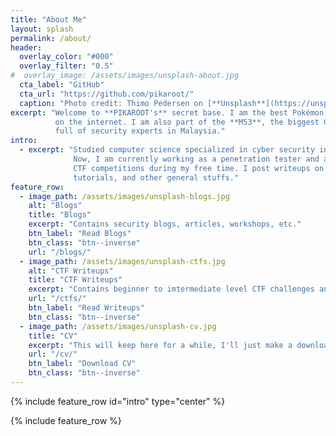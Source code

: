 ```yaml
---
title: "About Me"
layout: splash
permalink: /about/
header:
  overlay_color: "#000"
  overlay_filter: "0.5"
#  overlay_image: /assets/images/unsplash-about.jpg
  cta_label: "GitHub"
  cta_url: "https://github.com/pikaroot/"
  caption: "Photo credit: Thimo Pedersen on [**Unsplash**](https://unsplash.com)"
excerpt: "Welcome to **PIKAROOT's** secret base. I am the best Pokémon you can find 
          on the internet. I am also part of the **M53**, the biggest CTF community 
          full of security experts in Malaysia."
intro:
  - excerpt: "Studied computer science specialized in cyber security in the past history.
              Now, I am currently working as a penetration tester and actively participating
              CTF competitions during my free time. I post writeups on CTF challenges, blogs,
              tutorials, and other general stuffs."
feature_row:
  - image_path: /assets/images/unsplash-blogs.jpg
    alt: "Blogs"
    title: "Blogs"
    excerpt: "Contains security blogs, articles, workshops, etc."
    btn_label: "Read Blogs"
    btn_class: "btn--inverse"
    url: "/blogs/"
  - image_path: /assets/images/unsplash-ctfs.jpg
    alt: "CTF Writeups"
    title: "CTF Writeups"
    excerpt: "Contains beginner to imtermediate level CTF challenges and solutions."
    url: "/ctfs/"
    btn_label: "Read Writeups"
    btn_class: "btn--inverse"
  - image_path: /assets/images/unsplash-cv.jpg
    title: "CV"
    excerpt: "This will keep here for a while, I'll just make a download button temporarily."
    url: "/cv/"
    btn_label: "Download CV"
    btn_class: "btn--inverse"
---
```


{% include feature_row id="intro" type="center" %}

{% include feature_row %}
